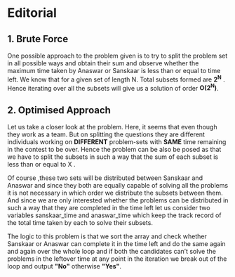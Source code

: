 # Editorial
## 1.	Brute Force

One possible approach to the problem given is to try to split the problem set in all possible ways and obtain their sum and observe whether the maximum time taken by Anaswar or Sanskaar is less than or equal to time left.
We know that for a given set of length N. Total subsets formed are **2<sup>N</sup>** . Hence iterating over all the subsets will give us a solution of order **O(2<sup>N</sup>)**.

## 2.	Optimised Approach
Let us take a closer look at the problem. Here, it seems that even though they work as a team. But on splitting the questions they are different individuals working on **DIFFERENT** problem-sets with **SAME** time remaining in the contest to be over. Hence the problem can be also be posed as that we have to split the subsets in such a way that the sum of each subset is less than or equal to X . 

Of course ,these two sets will be distributed between Sanskaar and Anaswar and since they both are equally capable of solving all the problems it is not necessary in which order we distribute the subsets between them. And since we are only interested whether the problems can be distributed in such a way that they are completed in the time left let us consider two variables sanskaar_time and anaswar_time which keep the track record of the total time taken by each to solve their subsets.

The logic to this problem is that we sort the array and check whether Sanskaar or Anaswar can complete it in the time left and do the same again and again over the whole loop and if both the candidates can’t solve the problems in the leftover time at any point in the iteration we break out of the loop and output **"No"** otherwise **"Yes"**.
